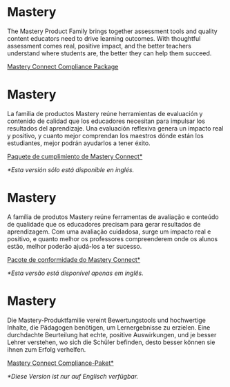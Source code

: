 <div class="lang EN">

# Mastery

The Mastery Product Family brings together assessment tools and quality content educators need to drive learning outcomes. With thoughtful assessment comes real, positive impact, and the better teachers understand where students are, the better they can help them succeed.

[Mastery Connect Compliance Package](https://inst.bid/mastery/connect/dl)

</div>
<div class="lang ES_LA">

# Mastery

La familia de productos Mastery reúne herramientas de evaluación y contenido de calidad que los educadores necesitan para impulsar los resultados del aprendizaje. Una evaluación reflexiva genera un impacto real y positivo, y cuanto mejor comprendan los maestros dónde están los estudiantes, mejor podrán ayudarlos a tener éxito.

[Paquete de cumplimiento de Mastery Connect*](https://inst.bid/mastery/connect/dl/es)

_*Esta versión sólo está disponible en inglés._

</div>
<div class="lang PT_BR">

# Mastery

A família de produtos Mastery reúne ferramentas de avaliação e conteúdo de qualidade que os educadores precisam para gerar resultados de aprendizagem. Com uma avaliação cuidadosa, surge um impacto real e positivo, e quanto melhor os professores compreenderem onde os alunos estão, melhor poderão ajudá-los a ter sucesso.

[Pacote de conformidade do Mastery Connect*](https://inst.bid/mastery/connect/dl/pt)

_*Esta versão está disponível apenas em inglês._

</div>
<div class="lang DE">

# Mastery

Die Mastery-Produktfamilie vereint Bewertungstools und hochwertige Inhalte, die Pädagogen benötigen, um Lernergebnisse zu erzielen. Eine durchdachte Beurteilung hat echte, positive Auswirkungen, und je besser Lehrer verstehen, wo sich die Schüler befinden, desto besser können sie ihnen zum Erfolg verhelfen.

[Mastery Connect Compliance-Paket*](https://inst.bid/mastery/connect/dl/de)

_*Diese Version ist nur auf Englisch verfügbar._

</div>
